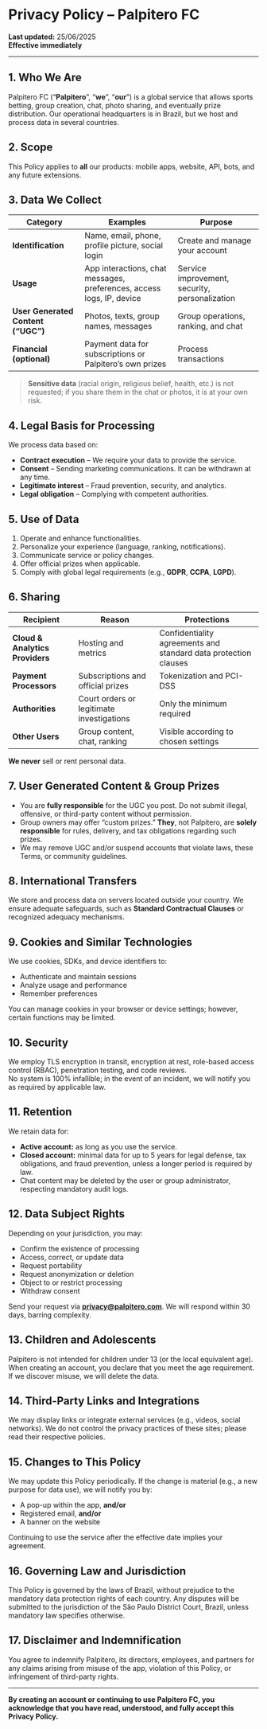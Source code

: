 # Privacy Policy – **Palpitero FC**

**Last updated:** 25/06/2025  
**Effective immediately**

---

## 1. Who We Are
Palpitero FC (“**Palpitero**”, “**we**”, “**our**”) is a global service that allows sports betting, group creation, chat, photo sharing, and eventually prize distribution. Our operational headquarters is in Brazil, but we host and process data in several countries.

## 2. Scope
This Policy applies to **all** our products: mobile apps, website, API, bots, and any future extensions.

## 3. Data We Collect
| Category | Examples | Purpose |
|-----------|----------|---------|
| **Identification** | Name, email, phone, profile picture, social login | Create and manage your account |
| **Usage** | App interactions, chat messages, preferences, access logs, IP, device | Service improvement, security, personalization |
| **User Generated Content (“UGC”)** | Photos, texts, group names, messages | Group operations, ranking, and chat |
| **Financial (optional)** | Payment data for subscriptions or Palpitero’s own prizes | Process transactions |

> **Sensitive data** (racial origin, religious belief, health, etc.) is not requested; if you share them in the chat or photos, it is at your own risk.

## 4. Legal Basis for Processing
We process data based on:
* **Contract execution** – We require your data to provide the service.
* **Consent** – Sending marketing communications. It can be withdrawn at any time.
* **Legitimate interest** – Fraud prevention, security, and analytics.
* **Legal obligation** – Complying with competent authorities.

## 5. Use of Data
1. Operate and enhance functionalities.  
2. Personalize your experience (language, ranking, notifications).  
3. Communicate service or policy changes.  
4. Offer official prizes when applicable.  
5. Comply with global legal requirements (e.g., **GDPR**, **CCPA**, **LGPD**).

## 6. Sharing
| Recipient | Reason | Protections |
|-----------|--------|-------------|
| **Cloud & Analytics Providers** | Hosting and metrics | Confidentiality agreements and standard data protection clauses |
| **Payment Processors** | Subscriptions and official prizes | Tokenization and PCI-DSS |
| **Authorities** | Court orders or legitimate investigations | Only the minimum required |
| **Other Users** | Group content, chat, ranking | Visible according to chosen settings |

**We never** sell or rent personal data.

## 7. User Generated Content & Group Prizes
* You are **fully responsible** for the UGC you post. Do not submit illegal, offensive, or third-party content without permission.  
* Group owners may offer “custom prizes.” **They**, not Palpitero, are **solely responsible** for rules, delivery, and tax obligations regarding such prizes.  
* We may remove UGC and/or suspend accounts that violate laws, these Terms, or community guidelines.

## 8. International Transfers
We store and process data on servers located outside your country. We ensure adequate safeguards, such as **Standard Contractual Clauses** or recognized adequacy mechanisms.

## 9. Cookies and Similar Technologies
We use cookies, SDKs, and device identifiers to:
* Authenticate and maintain sessions  
* Analyze usage and performance  
* Remember preferences

You can manage cookies in your browser or device settings; however, certain functions may be limited.

## 10. Security
We employ TLS encryption in transit, encryption at rest, role-based access control (RBAC), penetration testing, and code reviews.  
No system is 100% infallible; in the event of an incident, we will notify you as required by applicable law.

## 11. Retention
We retain data for:
* **Active account:** as long as you use the service.  
* **Closed account:** minimal data for up to 5 years for legal defense, tax obligations, and fraud prevention, unless a longer period is required by law.  
* Chat content may be deleted by the user or group administrator, respecting mandatory audit logs.

## 12. Data Subject Rights
Depending on your jurisdiction, you may:
* Confirm the existence of processing  
* Access, correct, or update data  
* Request portability  
* Request anonymization or deletion  
* Object to or restrict processing  
* Withdraw consent

Send your request via **privacy@palpitero.com**. We will respond within 30 days, barring complexity.

## 13. Children and Adolescents
Palpitero is not intended for children under 13 (or the local equivalent age). When creating an account, you declare that you meet the age requirement. If we discover misuse, we will delete the data.

## 14. Third-Party Links and Integrations
We may display links or integrate external services (e.g., videos, social networks). We do not control the privacy practices of these sites; please read their respective policies.

## 15. Changes to This Policy
We may update this Policy periodically. If the change is material (e.g., a new purpose for data use), we will notify you by:  
* A pop-up within the app, **and/or**  
* Registered email, **and/or**  
* A banner on the website

Continuing to use the service after the effective date implies your agreement.

## 16. Governing Law and Jurisdiction
This Policy is governed by the laws of Brazil, without prejudice to the mandatory data protection rights of each country. Any disputes will be submitted to the jurisdiction of the São Paulo District Court, Brazil, unless mandatory law specifies otherwise.

## 17. Disclaimer and Indemnification
You agree to indemnify Palpitero, its directors, employees, and partners for any claims arising from misuse of the app, violation of this Policy, or infringement of third-party rights.

---

**By creating an account or continuing to use Palpitero FC, you acknowledge that you have read, understood, and fully accept this Privacy Policy.**
